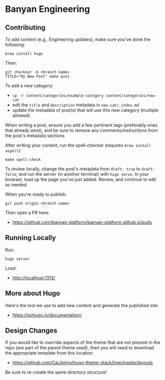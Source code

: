 # Banyan Engineering

## Contributing

To add content (e.g., Engineering updates), make sure you've done the following:

```shell
brew install hugo
```

Then:

```shell
git checkout -b <branch name>
TITLE="My New Post" make post
```

To add a new category:

* `cp -r content/categories/example-category content/categories/new-cat`
* edit the `title` and `description` metadata in `new-cat/_index.md`
* update the metadata of post(s) that will use this new category (multiple allowed)

When writing a post, ensure you add a few pertinent tags (preferably ones that already exist), and be sure to remove any comments/instructions from the post's metadata sections.

After writing your content, run the spell-checker (requires `brew install aspell`):

```shell
make spell-check
```

To review locally, change the post's metadata from `draft: true` to `draft: false`, and run the server (in another terminal) with `hugo serve`. In your browser, load up the page you've just added. Review, and continue to edit as needed.

When you're ready to publish:

```shell
git push origin <branch name>
```

Then open a PR here:

* <https://github.com/banyan-platform/banyan-platform.github.io/pulls>

## Running Locally

Run:

```shell
hugo server
```

Load:

* <http://localhost:1313/>

## More about Hugo

Here's the tool we use to add new content and generate the published site:

* <https://gohugo.io/documentation/>

## Design Changes

If you would like to override aspects of the theme that are not present in the repo (are part of the parent theme used), then you will need to download the appropriate template from this location:

* <https://github.com/CaiJimmy/hugo-theme-stack/tree/master/layouts>

Be sure to re-create the same directory structure!
